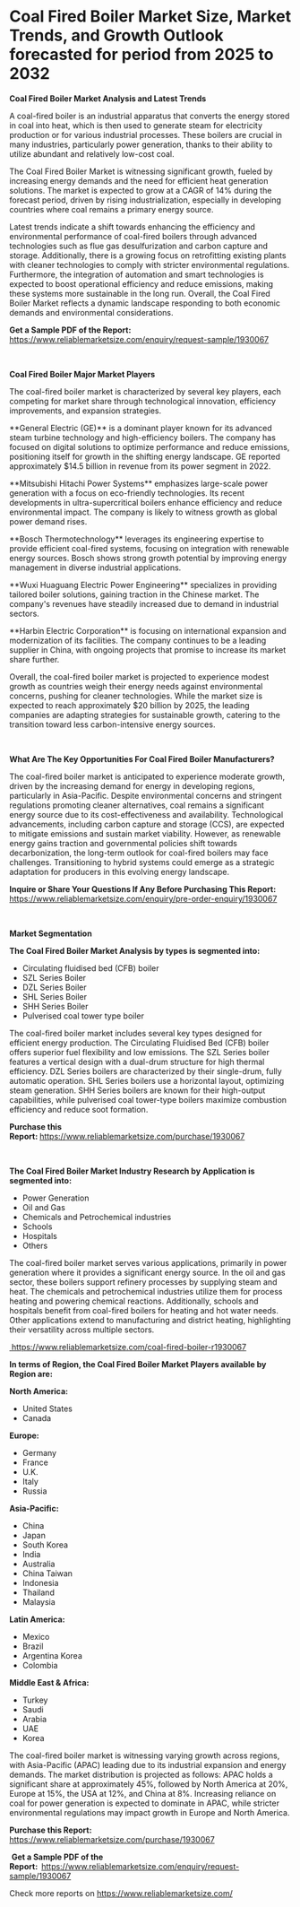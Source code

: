 <p><h1>Coal Fired Boiler Market Size, Market Trends, and Growth Outlook forecasted for period from 2025 to 2032</h1></p><p><strong>Coal Fired Boiler Market Analysis and Latest Trends</strong></p>
<p><p>A coal-fired boiler is an industrial apparatus that converts the energy stored in coal into heat, which is then used to generate steam for electricity production or for various industrial processes. These boilers are crucial in many industries, particularly power generation, thanks to their ability to utilize abundant and relatively low-cost coal. </p><p>The Coal Fired Boiler Market is witnessing significant growth, fueled by increasing energy demands and the need for efficient heat generation solutions. The market is expected to grow at a CAGR of 14% during the forecast period, driven by rising industrialization, especially in developing countries where coal remains a primary energy source. </p><p>Latest trends indicate a shift towards enhancing the efficiency and environmental performance of coal-fired boilers through advanced technologies such as flue gas desulfurization and carbon capture and storage. Additionally, there is a growing focus on retrofitting existing plants with cleaner technologies to comply with stricter environmental regulations. Furthermore, the integration of automation and smart technologies is expected to boost operational efficiency and reduce emissions, making these systems more sustainable in the long run. Overall, the Coal Fired Boiler Market reflects a dynamic landscape responding to both economic demands and environmental considerations.</p></p>
<p><strong>Get a Sample PDF of the Report:&nbsp;</strong> <a href="https://www.reliablemarketsize.com/enquiry/request-sample/1930067?utm_campaign=3460&utm_medium=2&utm_source=Github&utm_content=ia&utm_term=29032025&utm_id=coal-fired-boiler">https://www.reliablemarketsize.com/enquiry/request-sample/1930067</a></p>
<p>&nbsp;</p>
<p><strong>Coal Fired Boiler Major Market Players</strong></p>
<p><p>The coal-fired boiler market is characterized by several key players, each competing for market share through technological innovation, efficiency improvements, and expansion strategies. </p><p>**General Electric (GE)** is a dominant player known for its advanced steam turbine technology and high-efficiency boilers. The company has focused on digital solutions to optimize performance and reduce emissions, positioning itself for growth in the shifting energy landscape. GE reported approximately $14.5 billion in revenue from its power segment in 2022.</p><p>**Mitsubishi Hitachi Power Systems** emphasizes large-scale power generation with a focus on eco-friendly technologies. Its recent developments in ultra-supercritical boilers enhance efficiency and reduce environmental impact. The company is likely to witness growth as global power demand rises.</p><p>**Bosch Thermotechnology** leverages its engineering expertise to provide efficient coal-fired systems, focusing on integration with renewable energy sources. Bosch shows strong growth potential by improving energy management in diverse industrial applications.</p><p>**Wuxi Huaguang Electric Power Engineering** specializes in providing tailored boiler solutions, gaining traction in the Chinese market. The company's revenues have steadily increased due to demand in industrial sectors.</p><p>**Harbin Electric Corporation** is focusing on international expansion and modernization of its facilities. The company continues to be a leading supplier in China, with ongoing projects that promise to increase its market share further.</p><p>Overall, the coal-fired boiler market is projected to experience modest growth as countries weigh their energy needs against environmental concerns, pushing for cleaner technologies. While the market size is expected to reach approximately $20 billion by 2025, the leading companies are adapting strategies for sustainable growth, catering to the transition toward less carbon-intensive energy sources.</p></p>
<p>&nbsp;</p>
<p><strong>What Are The Key Opportunities For Coal Fired Boiler Manufacturers?</strong></p>
<p><p>The coal-fired boiler market is anticipated to experience moderate growth, driven by the increasing demand for energy in developing regions, particularly in Asia-Pacific. Despite environmental concerns and stringent regulations promoting cleaner alternatives, coal remains a significant energy source due to its cost-effectiveness and availability. Technological advancements, including carbon capture and storage (CCS), are expected to mitigate emissions and sustain market viability. However, as renewable energy gains traction and governmental policies shift towards decarbonization, the long-term outlook for coal-fired boilers may face challenges. Transitioning to hybrid systems could emerge as a strategic adaptation for producers in this evolving energy landscape.</p></p>
<p><strong>Inquire or Share Your Questions If Any Before Purchasing This Report:</strong> <a href="https://www.reliablemarketsize.com/enquiry/pre-order-enquiry/1930067?utm_campaign=3460&utm_medium=2&utm_source=Github&utm_content=ia&utm_term=29032025&utm_id=coal-fired-boiler">https://www.reliablemarketsize.com/enquiry/pre-order-enquiry/1930067</a></p>
<p>&nbsp;</p>
<p><strong>Market Segmentation</strong></p>
<p><strong>The Coal Fired Boiler Market Analysis by types is segmented into:</strong></p>
<p><ul><li>Circulating fluidised bed (CFB) boiler</li><li>SZL Series Boiler</li><li>DZL Series Boiler</li><li>SHL Series Boiler</li><li>SHH Series Boiler</li><li>Pulverised coal tower type boiler</li></ul></p>
<p><p>The coal-fired boiler market includes several key types designed for efficient energy production. The Circulating Fluidised Bed (CFB) boiler offers superior fuel flexibility and low emissions. The SZL Series boiler features a vertical design with a dual-drum structure for high thermal efficiency. DZL Series boilers are characterized by their single-drum, fully automatic operation. SHL Series boilers use a horizontal layout, optimizing steam generation. SHH Series boilers are known for their high-output capabilities, while pulverised coal tower-type boilers maximize combustion efficiency and reduce soot formation.</p></p>
<p><strong>Purchase this Report:&nbsp;</strong><a href="https://www.reliablemarketsize.com/purchase/1930067?utm_campaign=3460&utm_medium=2&utm_source=Github&utm_content=ia&utm_term=29032025&utm_id=coal-fired-boiler">https://www.reliablemarketsize.com/purchase/1930067</a></p>
<p>&nbsp;</p>
<p><strong>The Coal Fired Boiler Market Industry Research by Application is segmented into:</strong></p>
<p><ul><li>Power Generation</li><li>Oil and Gas</li><li>Chemicals and Petrochemical industries</li><li>Schools</li><li>Hospitals</li><li>Others</li></ul></p>
<p><p>The coal-fired boiler market serves various applications, primarily in power generation where it provides a significant energy source. In the oil and gas sector, these boilers support refinery processes by supplying steam and heat. The chemicals and petrochemical industries utilize them for process heating and powering chemical reactions. Additionally, schools and hospitals benefit from coal-fired boilers for heating and hot water needs. Other applications extend to manufacturing and district heating, highlighting their versatility across multiple sectors.</p></p>
<p><a href="https://www.reliablemarketsize.com/coal-fired-boiler-r1930067?utm_campaign=3460&utm_medium=2&utm_source=Github&utm_content=ia&utm_term=29032025&utm_id=coal-fired-boiler">&nbsp;https://www.reliablemarketsize.com/coal-fired-boiler-r1930067</a></p>
<p><strong>In terms of Region, the Coal Fired Boiler Market Players available by Region are:</strong></p>
<p>
    <p> <strong> North America: </strong>
        <ul>
            <li>United States</li>
            <li>Canada</li>
        </ul>
        </p> 
    <p> <strong> Europe: </strong>
        <ul>
            <li>Germany</li>
            <li>France</li>
            <li>U.K.</li>
            <li>Italy</li>
            <li>Russia</li>
        </ul>
        </p> 
    <p> <strong> Asia-Pacific: </strong>
        <ul>
            <li>China</li>
            <li>Japan</li>
            <li>South Korea</li>
            <li>India</li>
            <li>Australia</li>
            <li>China Taiwan</li>
            <li>Indonesia</li>
            <li>Thailand</li>
            <li>Malaysia</li>
        </ul>
        </p> 
    <p> <strong> Latin America: </strong>
        <ul>
            <li>Mexico</li>
            <li>Brazil</li>
            <li>Argentina Korea</li>
            <li>Colombia</li>
        </ul>
        </p> 
    <p> <strong> Middle East & Africa: </strong>
        <ul>
            <li>Turkey</li>
            <li>Saudi</li>
            <li>Arabia</li>
            <li>UAE</li>
            <li>Korea</li>
        </ul>
    </p>
    </p>
<p><p>The coal-fired boiler market is witnessing varying growth across regions, with Asia-Pacific (APAC) leading due to its industrial expansion and energy demands. The market distribution is projected as follows: APAC holds a significant share at approximately 45%, followed by North America at 20%, Europe at 15%, the USA at 12%, and China at 8%. Increasing reliance on coal for power generation is expected to dominate in APAC, while stricter environmental regulations may impact growth in Europe and North America.</p></p>
<p><strong>Purchase this Report: </strong><a href="https://www.reliablemarketsize.com/purchase/1930067?utm_campaign=3460&utm_medium=2&utm_source=Github&utm_content=ia&utm_term=29032025&utm_id=coal-fired-boiler">https://www.reliablemarketsize.com/purchase/1930067</a></p>
<p>&nbsp;<strong>Get a Sample PDF of the Report:&nbsp;&nbsp;</strong><a href="https://www.reliablemarketsize.com/enquiry/request-sample/1930067?utm_campaign=3460&utm_medium=2&utm_source=Github&utm_content=ia&utm_term=29032025&utm_id=coal-fired-boiler">https://www.reliablemarketsize.com/enquiry/request-sample/1930067</a></p>
<p><strong></strong></p>
<p>Check more reports on <a href="https://www.reliablemarketsize.com/?utm_campaign=3460&utm_medium=2&utm_source=Github&utm_content=ia&utm_term=29032025&utm_id=coal-fired-boiler">https://www.reliablemarketsize.com/</a></p>